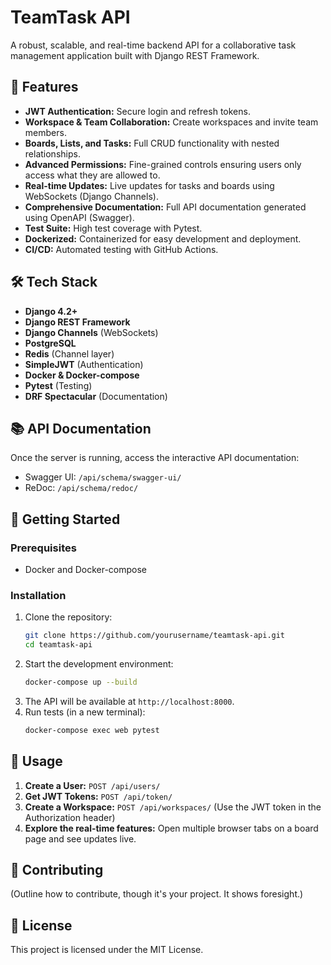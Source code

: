 # TeamTask API

A robust, scalable, and real-time backend API for a collaborative task management application built with Django REST Framework.

## 🚀 Features

- **JWT Authentication:** Secure login and refresh tokens.
- **Workspace & Team Collaboration:** Create workspaces and invite team members.
- **Boards, Lists, and Tasks:** Full CRUD functionality with nested relationships.
- **Advanced Permissions:** Fine-grained controls ensuring users only access what they are allowed to.
- **Real-time Updates:** Live updates for tasks and boards using WebSockets (Django Channels).
- **Comprehensive Documentation:** Full API documentation generated using OpenAPI (Swagger).
- **Test Suite:** High test coverage with Pytest.
- **Dockerized:** Containerized for easy development and deployment.
- **CI/CD:** Automated testing with GitHub Actions.

## 🛠️ Tech Stack

- **Django 4.2+**
- **Django REST Framework**
- **Django Channels** (WebSockets)
- **PostgreSQL**
- **Redis** (Channel layer)
- **SimpleJWT** (Authentication)
- **Docker & Docker-compose**
- **Pytest** (Testing)
- **DRF Spectacular** (Documentation)

## 📚 API Documentation

Once the server is running, access the interactive API documentation:
- Swagger UI: `/api/schema/swagger-ui/`
- ReDoc: `/api/schema/redoc/`

## 🏁 Getting Started

### Prerequisites
- Docker and Docker-compose

### Installation
1.  Clone the repository:
    ```bash
    git clone https://github.com/yourusername/teamtask-api.git
    cd teamtask-api
    ```
2.  Start the development environment:
    ```bash
    docker-compose up --build
    ```
3.  The API will be available at `http://localhost:8000`.
4.  Run tests (in a new terminal):
    ```bash
    docker-compose exec web pytest
    ```

## 🔨 Usage

1.  **Create a User:** `POST /api/users/`
2.  **Get JWT Tokens:** `POST /api/token/`
3.  **Create a Workspace:** `POST /api/workspaces/` (Use the JWT token in the Authorization header)
4.  **Explore the real-time features:** Open multiple browser tabs on a board page and see updates live.

## 🤝 Contributing
(Outline how to contribute, though it's your project. It shows foresight.)

## 📝 License
This project is licensed under the MIT License.
